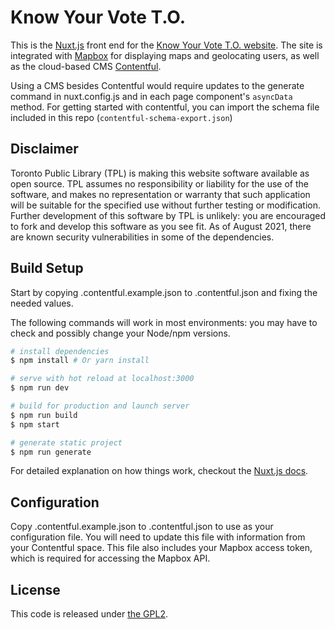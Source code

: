 # Know Your Vote T.O.

This is the [Nuxt.js](http://nuxtjs.org/) front end for the [Know Your Vote T.O. website](https://www.knowyourvoteto.ca). The site is integrated with [Mapbox](https://www.mapbox.com/) for displaying maps and geolocating users, as well as the cloud-based CMS [Contentful](https://www.contentful.com/).

Using a CMS besides Contentful would require updates to the generate command in nuxt.config.js and in each page component's `asyncData` method. For getting started with contentful, you can import the schema file included in this repo (`contentful-schema-export.json`)

## Disclaimer

Toronto Public Library (TPL) is making this website software available as open source.  TPL assumes no responsibility or liability for the use of the software, and makes no representation or warranty that such application will be suitable for the specified use without further testing or modification.  Further development of this software by TPL is unlikely: you are encouraged to fork and develop this software as you see fit.  As of August 2021, there are known security vulnerabilities in some of the dependencies.

## Build Setup

Start by copying .contentful.example.json to .contentful.json and fixing the needed values.

The following commands will work in most environments: you may have to check and possibly change your Node/npm versions.

``` bash
# install dependencies
$ npm install # Or yarn install

# serve with hot reload at localhost:3000
$ npm run dev

# build for production and launch server
$ npm run build
$ npm start

# generate static project
$ npm run generate
```

For detailed explanation on how things work, checkout the [Nuxt.js docs](https://github.com/nuxt/nuxt.js).

## Configuration

Copy .contentful.example.json to .contentful.json to use as your configuration file. You will need to update this file with information from your Contentful space. This file also includes your Mapbox access token, which is required for accessing the Mapbox API.

## License

This code is released under [the GPL2](LICENSE.txt).

